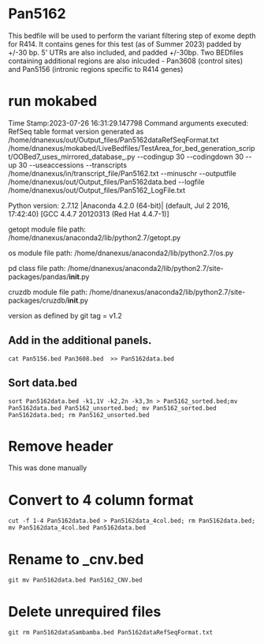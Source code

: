 # Pan5162
This bedfile will be used to perform the variant filtering step of exome depth for R414. It contains genes for this test (as of Summer 2023) padded by +/-30 bp. 5' UTRs are also included, and padded +/-30bp. Two BEDfiles containing additional regions are also inlcuded - Pan3608 (control sites) and Pan5156 (intronic regions specific to R414 genes)
# run mokabed

Time Stamp:2023-07-26 16:31:29.147798
Command arguments executed:
RefSeq table format version generated as /home/dnanexus/out/Output_files/Pan5162dataRefSeqFormat.txt
/home/dnanexus/mokabed/LiveBedfiles/TestArea_for_bed_generation_script/OOBed7_uses_mirrored_database_.py --codingup 30 --codingdown 30 --up 30 --useaccessions --transcripts /home/dnanexus/in/transcript_file/Pan5162.txt --minuschr --outputfile /home/dnanexus/out/Output_files/Pan5162data.bed --logfile /home/dnanexus/out/Output_files/Pan5162_LogFile.txt 

 Python version: 2.7.12 |Anaconda 4.2.0 (64-bit)| (default, Jul  2 2016, 17:42:40) 
[GCC 4.4.7 20120313 (Red Hat 4.4.7-1)]

 getopt module file path: /home/dnanexus/anaconda2/lib/python2.7/getopt.py

 os module file path: /home/dnanexus/anaconda2/lib/python2.7/os.py

 pd class file path: /home/dnanexus/anaconda2/lib/python2.7/site-packages/pandas/__init__.py

 cruzdb module file path: /home/dnanexus/anaconda2/lib/python2.7/site-packages/cruzdb/__init__.py

version as defined by git tag = v1.2

## Add in the additional panels.
`cat Pan5156.bed Pan3608.bed  >> Pan5162data.bed`
## Sort data.bed
`sort Pan5162data.bed -k1,1V -k2,2n -k3,3n > Pan5162_sorted.bed;mv Pan5162data.bed Pan5162_unsorted.bed; mv Pan5162_sorted.bed Pan5162data.bed; rm Pan5162_unsorted.bed`


# Remove header 
This was done manually


# Convert to 4 column format
`cut -f 1-4 Pan5162data.bed > Pan5162data_4col.bed; rm Pan5162data.bed; mv Pan5162data_4col.bed Pan5162data.bed`

# Rename to _cnv.bed
`git mv Pan5162data.bed Pan5162_CNV.bed`
# Delete unrequired files
`git rm Pan5162dataSambamba.bed Pan5162dataRefSeqFormat.txt`